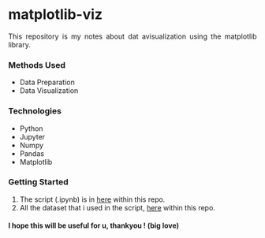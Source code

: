 # matplotlib-viz
<p align="justify">
This repository is my notes about dat avisualization using the matplotlib library.
</p>

### Methods Used
* Data Preparation
* Data Visualization

### Technologies
* Python
* Jupyter
* Numpy
* Pandas
* Matplotlib

### Getting Started
1. The script (.ipynb) is in [here](https://github.com/hosiajosindra/matplotlib-viz/blob/main/matplotlib.ipynb) within this repo.
2. All the dataset that i used in the script, [here](https://github.com/hosiajosindra/matplotlib-viz/tree/main/dataset) within this repo.

#### I hope this will be useful for u, thankyou ! (big love)
